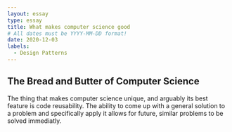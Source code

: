 ```yaml
---
layout: essay
type: essay
title: What makes computer science good
# All dates must be YYYY-MM-DD format!
date: 2020-12-03
labels:
  - Design Patterns
---
```


## The Bread and Butter of Computer Science

The thing that makes computer science unique, and arguably its best feature is code reusability. The ability to come up with a general solution to a problem and specifically apply it allows for future, similar problems to be solved immediatly. 
